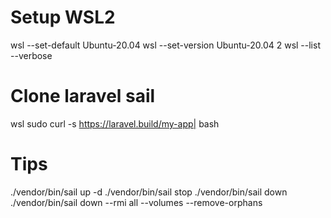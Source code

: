 # Setup WSL2
wsl --set-default Ubuntu-20.04
wsl --set-version Ubuntu-20.04 2
wsl --list --verbose

# Clone laravel sail
wsl
sudo curl -s https://laravel.build/my-app| bash

# Tips
./vendor/bin/sail up -d
./vendor/bin/sail stop
./vendor/bin/sail down
./vendor/bin/sail down --rmi all --volumes --remove-orphans